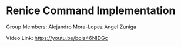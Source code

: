 # Renice Command Implementation

Group Members:
  Alejandro Mora-Lopez
  Angel Zuniga


Video Link: 
  https://youtu.be/boIz46NIDGc
